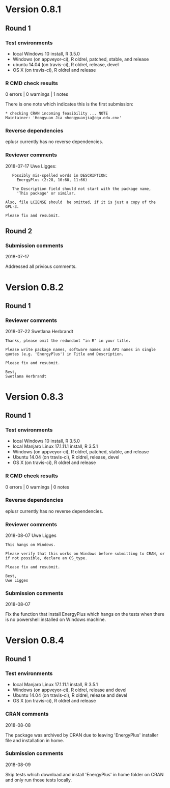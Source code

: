 # Version 0.8.1

## Round 1
### Test environments
* local Windows 10 install, R 3.5.0
* Windows (on appveyor-ci), R oldrel, patched, stable, and release
* ubuntu 14.04 (on travis-ci), R oldrel, release, devel
* OS X (on travis-ci), R oldrel and release

### R CMD check results
0 errors | 0 warnings | 1 notes

There is one note which indicates this is the first submission:

```
* checking CRAN incoming feasibility ... NOTE
Maintainer: 'Hongyuan Jia <hongyuanjia@cqu.edu.cn>'
```

### Reverse dependencies
eplusr currently has no reverse dependencies.

### Reviewer comments
2018-07-17 Uwe Ligges:

```
   Possibly mis-spelled words in DESCRIPTION:
     EnergyPlus (2:28, 10:60, 11:66)

   The Description field should not start with the package name,
     'This package' or similar.

Also, file LCIENSE should  be omitted, if it is just a copy of the GPL-3.

Please fix and resubmit.
```

## Round 2
### Submission comments
2018-07-17

Addressed all privious comments.

# Version 0.8.2

## Round 1
### Reviewer comments
2018-07-22 Swetlana Herbrandt

```
Thanks, please omit the redundant "in R" in your title.

Please write package names, software names and API names in single 
quotes (e.g. 'EnergyPlus') in Title and Description.

Please fix and resubmit.

Best,
Swetlana Herbrandt
```

# Version 0.8.3
## Round 1
### Test environments
* local Windows 10 install, R 3.5.0
* local Manjaro Linux 17.1.11.1 install, R 3.5.1
* Windows (on appveyor-ci), R oldrel, patched, stable, and release
* Ubuntu 14.04 (on travis-ci), R oldrel, release, devel
* OS X (on travis-ci), R oldrel and release

### R CMD check results
0 errors | 0 warnings | 0 notes

### Reverse dependencies
eplusr currently has no reverse dependencies.

### Reviewer comments
2018-08-07 Uwe Ligges

```
This hangs on Windows.

Please verify that this works on Windows before submitting to CRAN, or 
if not possible, declare an OS_type.

Please fix and resubmit.

Best,
Uwe Ligges
```

### Submission comments
2018-08-07

Fix the function that install EnergyPlus which hangs on the tests when there is
no powershell installed on Windows machine.

# Version 0.8.4

## Round 1

### Test environments

* local Manjaro Linux 17.1.11.1 install, R 3.5.1
* Windows (on appveyor-ci), R oldrel, release and devel
* Ubuntu 14.04 (on travis-ci), R oldrel, release and devel
* OS X (on travis-ci), R oldrel and release

### CRAN comments

2018-08-08

The package was archived by CRAN due to leaving 'EnergyPlus' installer file and
installation in home.

### Submission comments

2018-08-09

Skip tests which download and install 'EnergyPlus' in home folder on CRAN and
only run those tests locally.
